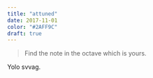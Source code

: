 ```yaml
---
title: "attuned"
date: 2017-11-01
color: "#2AFF9C"
draft: true
---
```


> Find the note in the octave which is yours.

Yolo svvag.